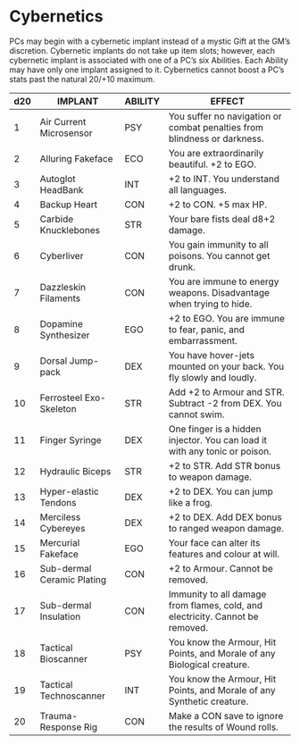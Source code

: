 # Cybernetics
PCs may begin with a cybernetic implant instead of a mystic Gift at the GM’s discretion. Cybernetic implants do not take up item slots; however, each cybernetic implant is associated with one of a PC’s six Abilities. Each Ability may have only one implant assigned to it. Cybernetics cannot boost a PC’s stats past the natural 20/+10 maximum.

|d20|IMPLANT|ABILITY|EFFECT|
|---|-------|-------|------|
|1|Air Current Microsensor|PSY|You suffer no navigation or combat penalties from blindness or darkness.|
|2|Alluring Fakeface|ECO|You are extraordinarily beautiful. +2 to EGO.|
|3|Autoglot HeadBank|INT|+2 to INT. You understand all languages.|
|4|Backup Heart|CON|+2 to CON. +5 max HP.|
|5|Carbide Knucklebones|STR|Your bare fists deal d8+2 damage.|
|6|Cyberliver|CON|You gain immunity to all poisons. You cannot get drunk.|
|7|Dazzleskin Filaments|CON|You are immune to energy weapons. Disadvantage when trying to hide.|
|8|Dopamine Synthesizer|EGO|+2 to EGO. You are immune to fear, panic, and embarrassment.|
|9|Dorsal Jump-pack|DEX|You have hover-jets mounted on your back. You fly slowly and loudly.|
|10|Ferrosteel Exo-Skeleton|STR|Add +2 to Armour and STR. Subtract -2 from DEX. You cannot swim.|
|11|Finger Syringe|DEX|One finger is a hidden injector. You can load it with any tonic or poison.|
|12|Hydraulic Biceps|STR|+2 to STR. Add STR bonus to weapon damage.|
|13|Hyper-elastic Tendons|DEX|+2 to DEX. You can jump like a frog.|
|14|Merciless Cybereyes|DEX|+2 to DEX. Add DEX bonus to ranged weapon damage.|
|15|Mercurial Fakeface|EGO|Your face can alter its features and colour at will.|
|16|Sub-dermal Ceramic Plating|CON|+2 to Armour. Cannot be removed.|
|17|Sub-dermal Insulation|CON|Immunity to all damage from flames, cold, and electricity. Cannot be removed.|
|18|Tactical Bioscanner|PSY|You know the Armour, Hit Points, and Morale of any Biological creature.|
|19|Tactical Technoscanner|INT|You know the Armour, Hit Points, and Morale of any Synthetic creature.|
|20|Trauma-Response Rig|CON|Make a CON save to ignore the results of Wound rolls.|
